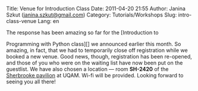 Title: Venue for Introduction Class
Date: 2011-04-20 21:55
Author: Janina Szkut (janina.szkut@gmail.com)
Category: Tutorials/Workshops
Slug: intro-class-venue
Lang: en

<!--:en-->The response has been amazing so far for the [Introduction to
Programming with Python class][] we announced earlier this month. So
amazing, in fact, that we had to temporarily close off registration
while we booked a new venue. Good news, though, registration has been
re-opened, and those of you who were on the waiting list have now been
put on the guestlist. We have also chosen a location — room **SH-2420**
of the [Sherbrooke pavilion][] at UQAM. Wi-fi will be provided. Looking
forward to seeing you all there!

  [Introduction to Programming with Python class]: http://montrealpython.org/2011/03/intro-class/
  [Sherbrooke pavilion]: http://www.uqam.ca/campus/pavillons/sh.htm
